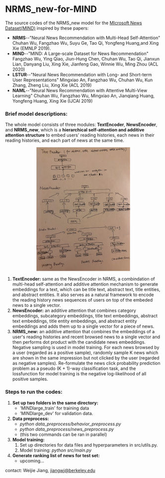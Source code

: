 # NRMS_new-for-MIND

The source codes of the NRMS_new model for the [MIcrosoft News Dataset(MIND)](https://msnews.github.io/) inspired by these papers:

* **NRMS**--"Neural News Recommendation with Multi-Head Self-Attention" Chuhan Wu, Fangzhao Wu, Suyu Ge, Tao Qi, Yongfeng Huang,and Xing Xie (EMNLP 2019). 
* **MIND**--"MIND: A Large-scale Dataset for News Recommendation" Fangzhao Wu, Ying Qiao, Jiun-Hung Chen, Chuhan Wu, Tao Qi, Jianxun Lian, Danyang Liu, Xing Xie, Jianfeng Gao, Winnie Wu, Ming Zhou (ACL 2020)
* **LSTUR**--"Neural News Recommendation with Long- and Short-term User Representations" Mingxiao An, Fangzhao Wu, Chuhan Wu, Kun Zhang, Zheng Liu, Xing Xie (ACL 2019)
* **NAML**--"Neural News Recommendation with Attentive Multi-View Learning" Chuhan Wu, Fangzhao Wu, Mingxiao An, Jianqiang Huang, Yongfeng Huang, Xing Xie (IJCAI 2019)

### Brief model descriptions:

The whole model consists of three modules: **TextEncoder**, **NewsEncoder**, and **NRMS_new**, which is a **hierarchical self-attention and additive attention structure** to embed users' reading histories, each news in their reading histories, and each part of news at the same time. 

<p align='center'><img src="model.png", width=60%>

1. **TextEncoder:** same as the NewsEncoder in NRMS, a combindation of multi-head self-attention and additive attention mechanism to generate embeddings for a text, which can be title text, abstract text, title entities, and abstract entities. It also serves as a natural framework to encode the reading history news sequences of users on top of the embeded news to a single vector.
2. **NewsEncoder:** an additive attention that combines category embeddings, subcategory embeddings, title text embeddings, abstract text embeddings, title entity embeddings, and abstract entity embeddings and adds them up to a single vector for a piece of news.
3. **NRMS_new:** an additive attention that combines the embeddings of a user's reading histories and recent browsed news to a single vector and then performs dot product with the candidate news embeddings. Negative sampling is used in  model training. For each news browsed by a user (regarded as a positive sample), randomly sample K news which are shown in the same impression but not clicked by the user (regarded as negative samples). Re-formulate the news click probability prediction problem as a pseudo (K + 1)-way classification task, and the lossfunction for model training is the negative log-likelihood of all positive samples.

### Steps to run the codes:

1. **Set up two folders in the same directory:**   
	* 'MINDlarge\_train' for training data
	* 'MINDlarge\_dev' for validation data.
2. **Data preprocess:**
	* _python data\_preprocess/behavior\_preprocess.py_
	* _python data\_preprocess/news\_preprocess.py_
	 * 	(this two commands can be ran in parallel)
3. **Model training:**
	1. 	Set up directories for data files and hyperparameters in src/utils.py.
	2. Model training: _python src/main.py_
3. **Generate ranking list of news for test set:**
	* 	upcoming... 


contact: Weijie Jiang, jiangwj@berkeley.edu	

